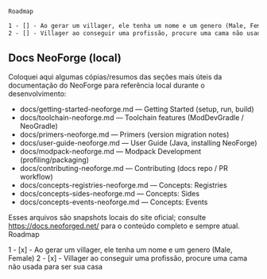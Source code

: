 ```markdown
Roadmap

1 - [] - Ao gerar um villager, ele tenha um nome e um genero (Male, Female)
2 - [] - Villager ao conseguir uma profissão, procure uma cama não usada para ser sua casa
```

## Docs NeoForge (local)

Coloquei aqui algumas cópias/resumos das seções mais úteis da documentação do NeoForge para referência local durante o desenvolvimento:

- docs/getting-started-neoforge.md — Getting Started (setup, run, build)
- docs/toolchain-neoforge.md — Toolchain features (ModDevGradle / NeoGradle)
- docs/primers-neoforge.md — Primers (version migration notes)
- docs/user-guide-neoforge.md — User Guide (Java, installing NeoForge)
- docs/modpack-neoforge.md — Modpack Development (profiling/packaging)
- docs/contributing-neoforge.md — Contributing (docs repo / PR workflow)
- docs/concepts-registries-neoforge.md — Concepts: Registries
- docs/concepts-sides-neoforge.md — Concepts: Sides
- docs/concepts-events-neoforge.md — Concepts: Events

Esses arquivos são snapshots locais do site oficial; consulte https://docs.neoforged.net/ para o conteúdo completo e sempre atual.
Roadmap

1 - [x] - Ao gerar um villager, ele tenha um nome e um genero (Male, Female)
2 - [x] - Villager ao conseguir uma profissão, procure uma cama não usada para ser sua casa